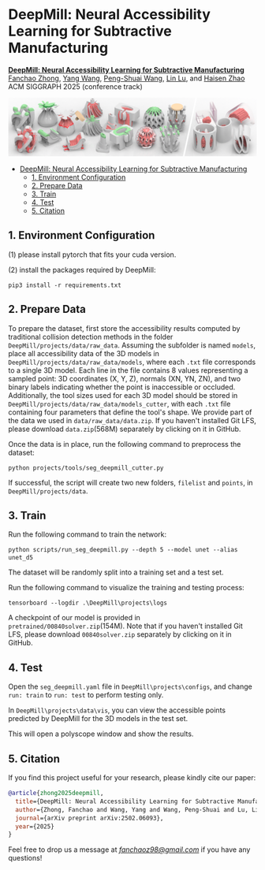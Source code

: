 # DeepMill: Neural Accessibility Learning for Subtractive Manufacturing


<!-- [**DeepMill: Neural Accessibility Learning for Subtractive Manufacturing**](https://dl.acm.org/doi/10.1145/3618317) -->
[**DeepMill: Neural Accessibility Learning for Subtractive Manufacturing**](https://arxiv.org/abs/2309.05613) <br/>
[Fanchao Zhong](https://fanchao98.github.io/), [Yang Wang](https://chfaithwy.github.io/), [Peng-Shuai Wang](https://wang-ps.github.io/), [Lin Lu](https://irc.cs.sdu.edu.cn/~lulin/index.html), and [Haisen Zhao](https://haisenzhao.github.io/) <br/>
ACM SIGGRAPH 2025 (conference track)

![](img/teaser.png)

- [DeepMill: Neural Accessibility Learning for Subtractive Manufacturing](#)
  - [1. Environment Configuration](#1-environment-configuration)
  - [2. Prepare Data](#2-prepare-data)
  - [3. Train](#3-train)
  - [4. Test](#4-test)
  - [5. Citation](#5-citation)


## 1. Environment Configuration

(1) please install pytorch that fits your cuda version.


(2) install the packages required by DeepMill:

```
pip3 install -r requirements.txt
```

## 2. Prepare Data

To prepare the dataset, first store the accessibility results computed by traditional collision detection methods in the folder `DeepMill/projects/data/raw_data`. 
Assuming the subfolder is named `models`, place all accessibility data of the 3D models in `DeepMill/projects/data/raw_data/models`, where each `.txt` file corresponds to a single 3D model.
Each line in the file contains 8 values representing a sampled point: 3D coordinates (X, Y, Z), normals (XN, YN, ZN), and two binary labels indicating whether the point is inaccessible or occluded. 
Additionally, the tool sizes used for each 3D model should be stored in `DeepMill/projects/data/raw_data/models_cutter`, with each `.txt` file containing four parameters that define the tool's shape. 
We provide part of the data we used in `data/raw_data/data.zip`. If you haven't installed Git LFS, please download `data.zip`(568M) separately by clicking on it in GitHub.

Once the data is in place, run the following command to preprocess the dataset:
```
python projects/tools/seg_deepmill_cutter.py
```
If successful, the script will create two new folders, `filelist` and `points`, in `DeepMill/projects/data`.



## 3. Train

Run the following command to train the network:

```
python scripts/run_seg_deepmill.py --depth 5 --model unet --alias unet_d5
```
The dataset will be randomly split into a training set and a test set.

Run the following command to visualize the training and testing process:
```
tensorboard --logdir .\DeepMill\projects\logs
```

A checkpoint of our model is provided in `pretrained/00840solver.zip`(154M). Note that if you haven't installed Git LFS, please download `00840solver.zip` separately by clicking on it in GitHub.

## 4. Test

Open the `seg_deepmill.yaml` file in `DeepMill\projects\configs`, and change `run: train` to `run: test` to perform testing only.

In `DeepMill\projects\data\vis`, you can view the accessible points predicted by DeepMill for the 3D models in the test set.


This will open a polyscope window and show the results.

## 5. Citation

If you find this project useful for your research, please kindly cite our paper:

```bibtex
@article{zhong2025deepmill,
  title={DeepMill: Neural Accessibility Learning for Subtractive Manufacturing},
  author={Zhong, Fanchao and Wang, Yang and Wang, Peng-Shuai and Lu, Lin and Zhao, Haisen},
  journal={arXiv preprint arXiv:2502.06093},
  year={2025}
}
```

Feel free to drop us a message at *fanchaoz98@gmail.com* if you have any questions!
